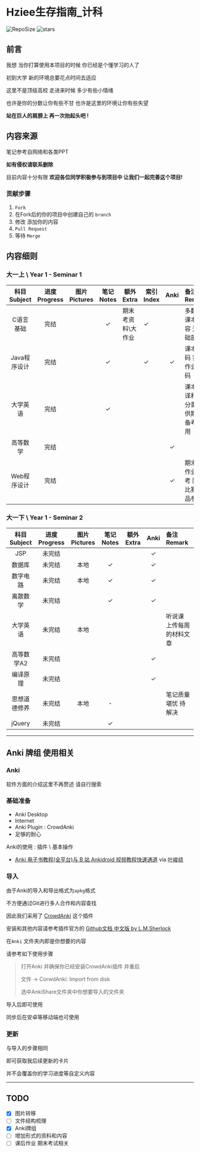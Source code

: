 # Hziee生存指南_计科

![RepoSize](https://img.shields.io/github/repo-size/sonderlau/HzieeSurvivalGuide) ![stars](https://img.shields.io/github/stars/sonderlau/HzieeSurvivalGuide?style=social)

## 前言

我想 当你打算使用本项目的时候 你已经是个懂学习的人了

初到大学 新的环境总要花点时间去适应

这里不是顶级高校 走进来时候 多少有些小情绪

也许是你的分数让你有些不甘 也许是这里的环境让你有些失望

**站在巨人的肩膀上 再一次抬起头吧 !**

## 内容来源

笔记参考自网络和各类PPT

**如有侵权请联系删除**

目前内容十分有限 **欢迎各位同学积极参与到项目中 让我们一起完善这个项目!**

### 贡献步骤

1. `Fork`
2. 在Fork后的你的项目中创建自己的 `branch`
3. 修改 添加你的内容
4. `Pull Request`
5. 等待 `Merge`

## 内容细则

### 大一上 \ Year 1 - Seminar 1

| 科目 Subject | 进度 Progress | 图片 Pictures | 笔记 Notes | 额外 Extra        | 索引Index | Anki | 备注 Remark                       |
| :----------: | :-----------: | :-----------: | :--------: | ----------------- | --------- | :--: | :-------------------------------- |
|  C语言基础   |     完结      |               |     ✓      | 期末考资料\大作业 | ✓         |      | 多数为课本内容 无基础部分         |
| Java程序设计 |     完结      |               |     ✓      |                   | ✓         |  ✓   | 课本源码 实践作业源码             |
|   大学英语   |     完结      |               |     ✓      |                   |           |      | 课本翻译和部分重点 供期末备考使用 |
|   高等数学   |     完结      |               |            |                   |           |  ✓   |                                   |
| Web程序设计  |     完结      |               |            |                   |           |  ✓   | 期末大作业参考 网页比赛作品参考   |



### 大一下 \ Year 1 - Seminar 2

| 科目 Subject | 进度 Progress | 图片 Pictures | 笔记Notes | 额外 Extra | Anki | 备注 Remark               |
| :----------: | :-----------: | :-----------: | :-------: | ---------- | :--: | :------------------------ |
|     JSP      |    未完结     |               |           |            |  ✓   |                           |
|    数据库    |    未完结     |     本地      |     ✓     |            |  ✓   |                           |
|   数字电路   |    未完结     |     本地      |     ✓     |            |  ✓   |                           |
|   离散数学   |    未完结     |               |     ✓     |            |  ✓   |                           |
|   大学英语   |    未完结     |     本地      |           |            |      | 听说课 上传每周的材料文章 |
|  高等数学A2  |    未完结     |               |           |            |  ✓   |                           |
|   编译原理   |    未完结     |               |           |            |  ✓   |                           |
| 思想道德修养 |    未完结     |     本地      |     -     |            |      | 笔记质量堪忧  待解决      |
|    jQuery    |    未完结     |               |     ✓     |            |      |                           |

---

## Anki 牌组 使用相关

### Anki

软件方面的介绍这里不再赘述 请自行搜索

### 基础准备

- Anki Desktop
- Internet
- Anki Plugin : CrowdAnki
- 足够的耐心

Anki的使用 : 插件  \  基本操作

- [Anki 电子书教程(全平台)与 B 站 Ankidroid 视频教程快速通道](https://zhuanlan.zhihu.com/p/61564332) via [叶峻峣](https://www.zhihu.com/people/L.M.Sherlock)

### 导入

由于Anki的导入和导出格式为`apkg`格式

不方便通过Git进行多人合作和内容查找

因此我们采用了 [CrowdAnki](https://ankiweb.net/shared/info/1788670778) 这个插件

安装和其他内容请参考插件官方的 [Github文档 中文版 by L.M.Sherlock](https://github.com/Stvad/CrowdAnki/blob/master/README.zh_CN.md)

在`Anki` 文件夹内即是你想要的内容

请参考如下使用步骤

> 打开Anki 并确保你已经安装CrowdAnki插件 并重启
>
> 文件 -> CorwdAnki: Import from disk 
>
> 选中AnkiShare文件夹中你想要导入的文件夹

导入后即可使用

同步后在安卓等移动端也可使用

### 更新

与导入的步骤相同

即可获取我后续更新的卡片

并不会覆盖你的学习进度等自定义内容

---

## TODO

- [x] 图片转移
- [ ] 文件结构梳理
- [x] Anki牌组
- [ ] 增加形式的资料和内容
- [ ] 课后作业 期末考试相关